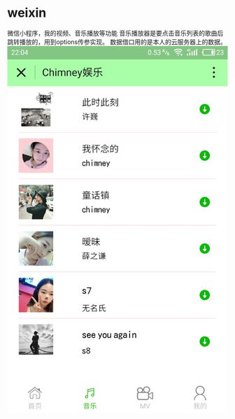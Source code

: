 # weixin
微信小程序，我的视频、音乐播放等功能
音乐播放器是要点击音乐列表的歌曲后跳转播放的，用到options传参实现。
数据借口用的是本人的云服务器上的数据。
![](https://github.com/Damon0820/weixin/blob/master/img/weixin/S70507-220411.jpg)
